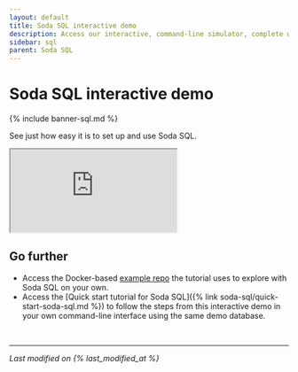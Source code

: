 ```yaml
---
layout: default
title: Soda SQL interactive demo
description: Access our interactive, command-line simulator, complete with demo data and a 5-minute tutorial, to see just how easy it is to set up and use Soda SQL.
sidebar: sql
parent: Soda SQL
---
```


# Soda SQL interactive demo

{% include banner-sql.md %}

See just how easy it is to set up and use Soda SQL.

<iframe class="demo-iframe" src="https://try.soda.io/?stepId=step0"></iframe>



## Go further

* Access the Docker-based <a href="https://github.com/sodadata/tutorial-demo-project" target="_blank">example repo</a> the tutorial uses to explore with Soda SQL on your own.
* Access the [Quick start tutorial for Soda SQL]({% link soda-sql/quick-start-soda-sql.md %}) to follow the steps from this interactive demo in your own command-line interface using the same demo database. 

<br />

---
*Last modified on {% last_modified_at %}*